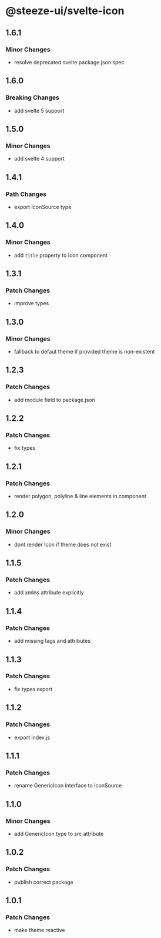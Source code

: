 # @steeze-ui/svelte-icon

## 1.6.1

### Minor Changes

- resolve deprecated svelte package.json spec

## 1.6.0

### Breaking Changes

- add svelte 5 support

## 1.5.0

### Minor Changes

- add svelte 4 support

## 1.4.1

### Path Changes

- export IconSource type

## 1.4.0

### Minor Changes

- add `title` property to Icon component

## 1.3.1

### Patch Changes

- improve types

## 1.3.0

### Minor Changes

- fallback to defaut theme if provided theme is non-existent

## 1.2.3

### Patch Changes

- add module field to package.json

## 1.2.2

### Patch Changes

- fix types

## 1.2.1

### Patch Changes

- render polygon, polyline & line elements in component

## 1.2.0

### Minor Changes

- dont render Icon if theme does not exist

## 1.1.5

### Patch Changes

- add xmlns attribute explicitly

## 1.1.4

### Patch Changes

- add missing tags and attributes

## 1.1.3

### Patch Changes

- fix types export

## 1.1.2

### Patch Changes

- export index.js

## 1.1.1

### Patch Changes

- rename GenericIcon interface to IconSource

## 1.1.0

### Minor Changes

- add GenericIcon type to src attribute

## 1.0.2

### Patch Changes

- publish correct package

## 1.0.1

### Patch Changes

- make theme reactive
